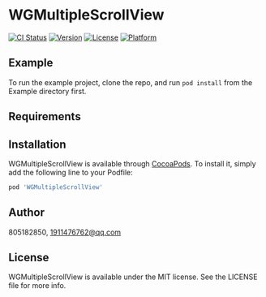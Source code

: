 # WGMultipleScrollView

[![CI Status](https://img.shields.io/travis/805182850/WGMultipleScrollView.svg?style=flat)](https://travis-ci.org/805182850/WGMultipleScrollView)
[![Version](https://img.shields.io/cocoapods/v/WGMultipleScrollView.svg?style=flat)](https://cocoapods.org/pods/WGMultipleScrollView)
[![License](https://img.shields.io/cocoapods/l/WGMultipleScrollView.svg?style=flat)](https://cocoapods.org/pods/WGMultipleScrollView)
[![Platform](https://img.shields.io/cocoapods/p/WGMultipleScrollView.svg?style=flat)](https://cocoapods.org/pods/WGMultipleScrollView)

## Example

To run the example project, clone the repo, and run `pod install` from the Example directory first.

## Requirements

## Installation

WGMultipleScrollView is available through [CocoaPods](https://cocoapods.org). To install
it, simply add the following line to your Podfile:

```ruby
pod 'WGMultipleScrollView'
```

## Author

805182850, 1911476762@qq.com

## License

WGMultipleScrollView is available under the MIT license. See the LICENSE file for more info.
